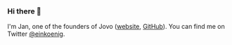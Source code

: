 ### Hi there 👋

I'm Jan, one of the founders of Jovo ([website](https://www.jovo.tech), [GitHub](https://github.com/jovotech/jovo-framework)). You can find me on Twitter [@einkoenig](https://twitter.com/einkoenig).
